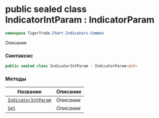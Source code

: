 
# public sealed class IndicatorIntParam : IndicatorParam<int>
```csharp
namespace TigerTrade.Chart.Indicators.Common
```



Описание

### Синтаксис
```csharp
public sealed class IndicatorIntParam : IndicatorParam<int>
```


### Методы
| Название | Описание |
| --- | --- |
| [`IndicatorIntParam`](./IndicatorIntParam.cs/Методы/IndicatorIntParam.md) | *Описание* |
| [`Set`](./IndicatorIntParam.cs/Методы/Set.md) | *Описание* |



